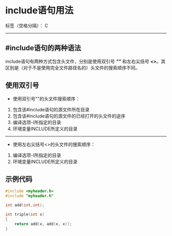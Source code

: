 ﻿# include语句用法

标签（空格分隔）： C

---

## \#include语句的两种语法
include语句有两种方式包含头文件，分别是使用双引号 ***""*** 和左右尖括号 ***<>***。其区别是（对于不是使用完全文件路径名的）头文件的搜索顺序不同。


## 使用双引号
* 使用双引号""的头文件搜索顺序：
1. 包含该#include语句的源文件所在目录
2. 包含该#include语句的源文件的已经打开的头文件的逆序
3. 编译选项-I所指定的目录
4. 环境变量INCLUDE所定义的目录

---

* 使用左右尖括号<>的头文件的搜索顺序：
1. 编译选项-I所指定的目录
2. 环境变量INCLUDE所定义的目录


## 示例代码
```c
#include <myheader.h>
#include "myheader.h"

int add(int,int);

int triple(int x)
{
    return add(x, add(x, x));
}
```




